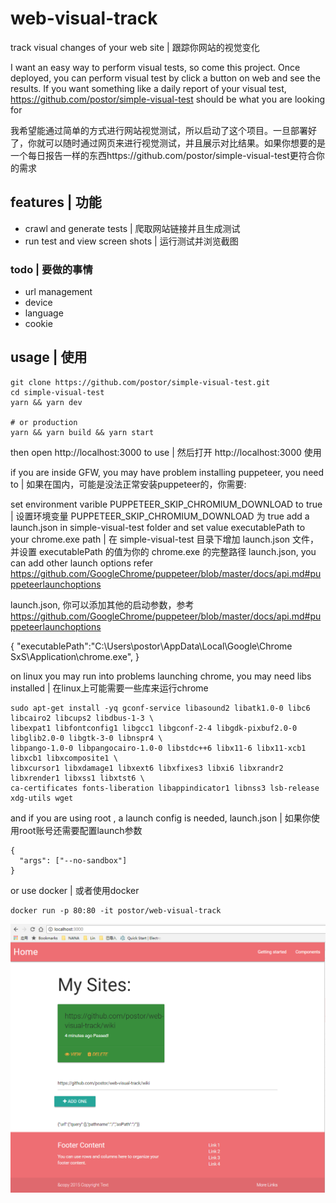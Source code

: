 # web-visual-track

track visual changes of your web site | 跟踪你网站的视觉变化

I want an easy way to perform visual tests, so come this project. Once deployed, you can perform visual test by click a button on web and see the results. If you want something like a daily report of your visual test, https://github.com/postor/simple-visual-test should be what you are looking for

我希望能通过简单的方式进行网站视觉测试，所以启动了这个项目。一旦部署好了，你就可以随时通过网页来进行视觉测试，并且展示对比结果。如果你想要的是一个每日报告一样的东西https://github.com/postor/simple-visual-test更符合你的需求

## features | 功能

- crawl and generate tests | 爬取网站链接并且生成测试
- run test and view screen shots | 运行测试并浏览截图

### todo | 要做的事情

- url management
- device
- language
- cookie

## usage | 使用

```
git clone https://github.com/postor/simple-visual-test.git
cd simple-visual-test
yarn && yarn dev

# or production 
yarn && yarn build && yarn start
```

then open http://localhost:3000 to use | 然后打开 http://localhost:3000 使用

if you are inside GFW, you may have problem installing puppeteer, you need to | 如果在国内，可能是没法正常安装puppeteer的，你需要:

set environment varible PUPPETEER_SKIP_CHROMIUM_DOWNLOAD to true | 设置环境变量 PUPPETEER_SKIP_CHROMIUM_DOWNLOAD 为 true
add a launch.json in simple-visual-test folder and set value executablePath to your chrome.exe path | 在 simple-visual-test 目录下增加 launch.json 文件，并设置 executablePath 的值为你的 chrome.exe 的完整路径
launch.json, you can add other launch options refer https://github.com/GoogleChrome/puppeteer/blob/master/docs/api.md#puppeteerlaunchoptions

launch.json, 你可以添加其他的启动参数，参考 https://github.com/GoogleChrome/puppeteer/blob/master/docs/api.md#puppeteerlaunchoptions

{
  "executablePath":"C:\\Users\\postor\\AppData\\Local\\Google\\Chrome SxS\\Application\\chrome.exe",
}

on linux you may run into problems launching chrome, you may need libs installed | 在linux上可能需要一些库来运行chrome

```
sudo apt-get install -yq gconf-service libasound2 libatk1.0-0 libc6 libcairo2 libcups2 libdbus-1-3 \
libexpat1 libfontconfig1 libgcc1 libgconf-2-4 libgdk-pixbuf2.0-0 libglib2.0-0 libgtk-3-0 libnspr4 \
libpango-1.0-0 libpangocairo-1.0-0 libstdc++6 libx11-6 libx11-xcb1 libxcb1 libxcomposite1 \
libxcursor1 libxdamage1 libxext6 libxfixes3 libxi6 libxrandr2 libxrender1 libxss1 libxtst6 \
ca-certificates fonts-liberation libappindicator1 libnss3 lsb-release xdg-utils wget
```

and if you are using root , a launch config is needed, launch.json | 如果你使用root账号还需要配置launch参数

```
{
  "args": ["--no-sandbox"]
}
```

or use docker | 或者使用docker

```
docker run -p 80:80 -it postor/web-visual-track
```

![screenshot](./screenshot.png)
